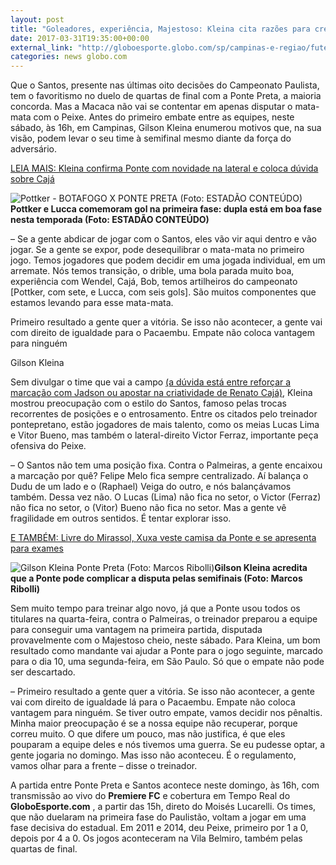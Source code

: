 ```yaml
---
layout: post
title: "Goleadores, experiência, Majestoso: Kleina cita razões para crer na Ponte"
date: 2017-03-31T19:35:00+00:00
external_link: "http://globoesporte.globo.com/sp/campinas-e-regiao/futebol/times/ponte-preta/noticia/2017/03/goleadores-experiencia-majestoso-kleina-cita-razoes-para-crer-na-ponte.html"
categories: news globo.com
---
```

Que o Santos, presente nas últimas oito decisões do Campeonato Paulista, tem o favoritismo no duelo de quartas de final com a Ponte Preta, a maioria concorda. Mas a Macaca não vai se contentar em apenas disputar o mata-mata com o Peixe. Antes do primeiro embate entre as equipes, neste sábado, às 16h, em Campinas,&nbsp;Gilson Kleina enumerou motivos que, na sua visão, podem levar o seu time à semifinal mesmo diante da força do adversário.

[LEIA MAIS:&nbsp;Kleina confirma Ponte com novidade na lateral e coloca dúvida sobre Cajá](http://globoesporte.globo.com/sp/campinas-e-regiao/futebol/times/ponte-preta/noticia/2017/03/kleina-confirma-ponte-com-novidade-na-lateral-e-coloca-duvida-sobre-caja.html)

 ![Pottker - BOTAFOGO X PONTE PRETA (Foto: ESTADÃO CONTEÚDO)](http://s2.glbimg.com/gzXE4rQ6LpNl2Tw2MvqyLGo1c6Q=/0x244:4419x2807/690x400/s.glbimg.com/es/ge/f/original/2017/02/15/age20170215249.jpg "Pottker - BOTAFOGO X PONTE PRETA (Foto: ESTADÃO CONTEÚDO)")**Pottker e Lucca comemoram gol na primeira fase: dupla está em&nbsp;boa fase nesta temporada (Foto: ESTADÃO CONTEÚDO)**

– Se a gente abdicar de jogar com o Santos, eles vão vir aqui dentro e vão jogar. Se a gente se expor, pode desequilibrar o mata-mata no primeiro jogo. Temos jogadores que podem decidir em uma jogada individual, em um arremate. Nós temos transição, o drible, uma bola parada muito boa, experiência com Wendel, Cajá, Bob, temos artilheiros do campeonato [Pottker, com sete, e Lucca, com seis gols]. São muitos componentes que estamos levando para esse mata-mata.

Primeiro resultado a gente quer a vitória. Se isso não acontecer, a gente vai com direito de igualdade para o Pacaembu. Empate não coloca vantagem para ninguém  

Gilson Kleina

Sem divulgar o time que vai a campo [(a dúvida está entre reforçar a marcação com Jadson ou apostar na criatividade de Renato Cajá)](http://globoesporte.globo.com/sp/campinas-e-regiao/futebol/times/ponte-preta/noticia/2017/03/kleina-confirma-ponte-com-novidade-na-lateral-e-coloca-duvida-sobre-caja.html), Kleina mostrou preocupação com o estilo do Santos, famoso pelas trocas recorrentes de posições e o entrosamento. Entre os citados pelo treinador pontepretano, estão jogadores de mais talento, como os meias Lucas Lima e Vitor Bueno, mas também o lateral-direito Victor Ferraz, importante peça ofensiva do Peixe.

–&nbsp;O Santos não tem uma posição fixa. Contra o Palmeiras, a gente encaixou a marcação por quê? Felipe Melo fica sempre centralizado. Aí balança o Dudu de um lado e o (Raphael) Veiga do outro, e nós balançávamos também. Dessa vez não. O Lucas (Lima) não fica no setor, o Victor (Ferraz) não fica no setor, o (Vitor) Bueno não fica no setor.&nbsp;Mas a gente vê fragilidade em outros sentidos. É tentar explorar isso.

[E TAMBÉM:&nbsp;Livre do Mirassol, Xuxa veste camisa da Ponte e se apresenta para exames](http://globoesporte.globo.com/sp/campinas-e-regiao/futebol/times/ponte-preta/noticia/2017/03/livre-do-mirassol-xuxa-veste-camisa-da-ponte-e-se-apresenta-para-exames.html)

 ![Gilson Kleina Ponte Preta (Foto: Marcos Ribolli)](http://s2.glbimg.com/PMvABbZFegcMf02MAqw55cNwsAc=/82x0:1214x1496/300x397/s.glbimg.com/es/ge/f/original/2017/03/29/rib8496.jpg "Gilson Kleina Ponte Preta (Foto: Marcos Ribolli)")**Gilson Kleina acredita que a Ponte pode complicar a disputa pelas semifinais (Foto: Marcos Ribolli)**

Sem muito tempo para treinar algo novo, já que a Ponte usou todos os titulares na quarta-feira, contra o Palmeiras, o treinador preparou a equipe para conseguir uma vantagem na primeira partida, disputada provavelmente com o Majestoso cheio, neste sábado. Para Kleina, um bom resultado como mandante vai ajudar a Ponte para o jogo seguinte, marcado para o dia 10, uma segunda-feira, em São Paulo. Só que o empate não pode ser descartado.

– Primeiro resultado a gente quer a vitória. Se isso não acontecer, a gente vai com direito de igualdade lá para o Pacaembu. Empate não coloca vantagem para ninguém. Se tiver outro empate, vamos decidir nos pênaltis. Minha maior preocupação é se a nossa equipe não recuperar, porque correu muito. O que difere um pouco, mas não justifica, é que eles pouparam a equipe deles e nós tivemos uma guerra. Se eu pudesse optar, a gente jogaria no domingo. Mas isso não aconteceu. É o regulamento, vamos olhar para a frente&nbsp;– disse o treinador.

A partida entre Ponte Preta e Santos acontece neste domingo, às 16h, com transmissão ao vivo do **Premiere FC** e cobertura em Tempo Real do **GloboEsporte.com** , a partir das 15h, direto do Moisés Lucarelli. Os times, que não duelaram na primeira fase do Paulistão, voltam a jogar em uma fase decisiva do estadual. Em 2011 e 2014, deu Peixe, primeiro por 1 a 0, depois por 4 a 0. Os jogos aconteceram na Vila Belmiro, também pelas quartas de final.

